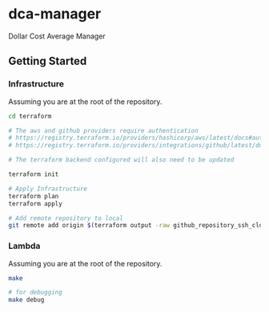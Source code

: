 # dca-manager

Dollar Cost Average Manager

## Getting Started

### Infrastructure

Assuming you are at the root of the repository.

```sh
cd terraform

# The aws and github providers require authentication
# https://registry.terraform.io/providers/hashicorp/aws/latest/docs#authentication
# https://registry.terraform.io/providers/integrations/github/latest/docs#authentication

# The terraform backend configured will also need to be updated

terraform init

# Apply Infrastructure
terraform plan
terraform apply

# Add remote repository to local
git remote add origin $(terraform output -raw github_repository_ssh_clone_url)
```

### Lambda

Assuming you are at the root of the repository.

```sh
make

# for debugging
make debug
```

